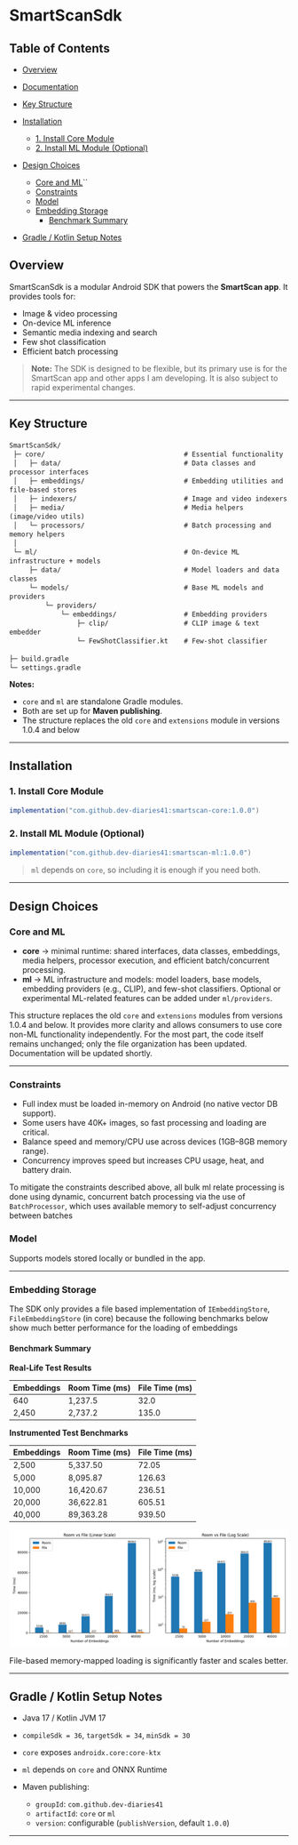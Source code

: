 # **SmartScanSdk**

## Table of Contents

* [Overview](#overview)
* [Documentation](docs/README.md)
* [Key Structure](#key-structure)
* [Installation](#installation)

  + [1. Install Core Module](#1-install-core-module)
  + [2. Install ML Module (Optional)](#2-install-ml-module-optional)
* [Design Choices](#design-choices)

  + [Core and ML](#core-and-ml)``
  + [Constraints](#constraints)
  + [Model](#model)
  + [Embedding Storage](#embedding-storage)
    - [Benchmark Summary](#benchmark-summary) 

* [Gradle / Kotlin Setup Notes](#gradle--kotlin-setup-notes)


## **Overview**

SmartScanSdk is a modular Android SDK that powers the **SmartScan app**. It provides tools for:

* Image & video processing
* On-device ML inference
* Semantic media indexing and search
* Few shot classification
* Efficient batch processing


> **Note:** The SDK is designed to be flexible, but its primary use is for the SmartScan app and other apps I am developing. It is also subject to rapid experimental changes.

---

## **Key Structure**

```
SmartScanSdk/
 ├─ core/                                   # Essential functionality
 │   ├─ data/                               # Data classes and processor interfaces
 │   ├─ embeddings/                         # Embedding utilities and file-based stores
 │   ├─ indexers/                           # Image and video indexers
 │   ├─ media/                              # Media helpers (image/video utils)
 │   └─ processors/                         # Batch processing and memory helpers
 │
 └─ ml/                                     # On-device ML infrastructure + models
     ├─ data/                               # Model loaders and data classes
     └─ models/                             # Base ML models and providers
         └─ providers/
             └─ embeddings/                 # Embedding providers
                 ├─ clip/                   # CLIP image & text embedder
                 └─ FewShotClassifier.kt    # Few-shot classifier

├─ build.gradle  
└─ settings.gradle  
```

**Notes:**

* `core` and `ml` are standalone Gradle modules.
* Both are set up for **Maven publishing**.
* The structure replaces the old `core` and `extensions` module in versions 1.0.4 and below

 ---

## **Installation**

### **1. Install Core Module**

```gradle
implementation("com.github.dev-diaries41:smartscan-core:1.0.0")
```

### **2. Install ML Module (Optional)**

```gradle
implementation("com.github.dev-diaries41:smartscan-ml:1.0.0")
```

> `ml` depends on `core`, so including it is enough if you need both.

---

## **Design Choices**

### Core and ML

* **core** → minimal runtime: shared interfaces, data classes, embeddings, media helpers, processor execution, and efficient batch/concurrent processing.
* **ml** → ML infrastructure and models: model loaders, base models, embedding providers (e.g., CLIP), and few-shot classifiers. Optional or experimental ML-related features can be added under `ml/providers`.

This structure replaces the old `core` and `extensions` modules from versions 1.0.4 and below. It provides more clarity and allows consumers to use core non-ML functionality independently. For the most part, the code itself remains unchanged; only the file organization has been updated. Documentation will be updated shortly.

---

### Constraints

* Full index must be loaded in-memory on Android (no native vector DB support).
* Some users have 40K+ images, so fast processing and loading are critical.
* Balance speed and memory/CPU use across devices (1GB–8GB memory range).
* Concurrency improves speed but increases CPU usage, heat, and battery drain.

To mitigate the constraints described above, all bulk ml relate processing is done using dynamic, concurrent batch processing via the use of `BatchProcessor`, which uses available memory to self-adjust concurrency between batches

### Model

Supports models stored locally or bundled in the app.

---

### Embedding Storage

The SDK only provides a file based implementation of `IEmbeddingStore`, `FileEmbeddingStore` (in core) because the following benchmarks below show much better performance for the loading of embeddings

#### **Benchmark Summary**

**Real-Life Test Results**

| Embeddings | Room Time (ms) | File Time (ms) |
|------------|----------------|----------------|
| 640        | 1,237.5        | 32.0           |
| 2,450      | 2,737.2        | 135.0          |


**Instrumented Test Benchmarks**

| Embeddings | Room Time (ms) | File Time (ms) |
|------------|----------------|----------------|
| 2,500      | 5,337.50       | 72.05          |
| 5,000      | 8,095.87       | 126.63         |
| 10,000     | 16,420.67      | 236.51         |
| 20,000     | 36,622.81      | 605.51         |
| 40,000     | 89,363.28      | 939.50         |

![SmartScan Load Benchmark](./benchmarks/smartscan-load-benchmark.png)

File-based memory-mapped loading is significantly faster and scales better.

___

## **Gradle / Kotlin Setup Notes**

* Java 17 / Kotlin JVM 17
* `compileSdk = 36`, `targetSdk = 34`, `minSdk = 30`
* `core` exposes `androidx.core:core-ktx`
* `ml` depends on `core` and ONNX Runtime
* Maven publishing:

  * `groupId`: `com.github.dev-diaries41`
  * `artifactId`: `core` or `ml`
  * `version`: configurable (`publishVersion`, default `1.0.0`)
  
 ---